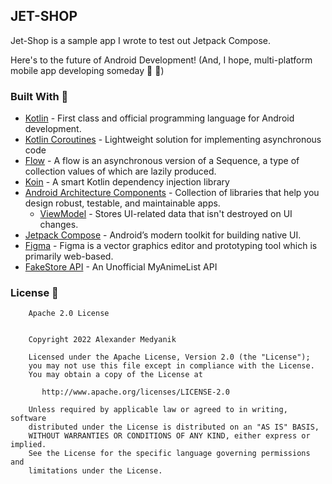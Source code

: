 ## JET-SHOP

Jet-Shop is a sample app I wrote to test out Jetpack Compose. 

Here's to the future of Android Development!
(And, I hope, multi-platform mobile app developing someday :robot: :apple:)

### Built With :toolbox:
- [Kotlin](https://kotlinlang.org/) - First class and official programming language for Android development.
- [Kotlin Coroutines](https://kotlinlang.org/docs/reference/coroutines-overview.html) - Lightweight solution for implementing asynchronous code
- [Flow](https://kotlinlang.org/docs/reference/coroutines/flow.html) - A flow is an asynchronous version of a Sequence, a type of collection values of which are lazily produced.
- [Koin](https://insert-koin.io/) - A smart Kotlin dependency injection library
- [Android Architecture Components](https://developer.android.com/topic/libraries/architecture) - Collection of libraries that help you design robust, testable, and maintainable apps.
    - [ViewModel](https://developer.android.com/topic/libraries/architecture/viewmodel) - Stores UI-related data that isn't destroyed on UI changes.
- [Jetpack Compose](https://developer.android.com/jetpack/compose) - Android’s modern toolkit for building native UI.
- [Figma](https://figma.com/) - Figma is a vector graphics editor and prototyping tool which is primarily web-based.
- [FakeStore API](https://fakestoreapi.com/) - An Unofficial MyAnimeList API

### License :open_book:
```
    Apache 2.0 License


    Copyright 2022 Alexander Medyanik

    Licensed under the Apache License, Version 2.0 (the "License");
    you may not use this file except in compliance with the License.
    You may obtain a copy of the License at

       http://www.apache.org/licenses/LICENSE-2.0

    Unless required by applicable law or agreed to in writing, software
    distributed under the License is distributed on an "AS IS" BASIS,
    WITHOUT WARRANTIES OR CONDITIONS OF ANY KIND, either express or implied.
    See the License for the specific language governing permissions and
    limitations under the License.

```